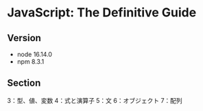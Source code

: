# JavaScript: The Definitive Guide

## Version

- node 16.14.0
- npm 8.3.1

## Section

3：型、値、変数
4：式と演算子
5：文
6：オブジェクト
7：配列
